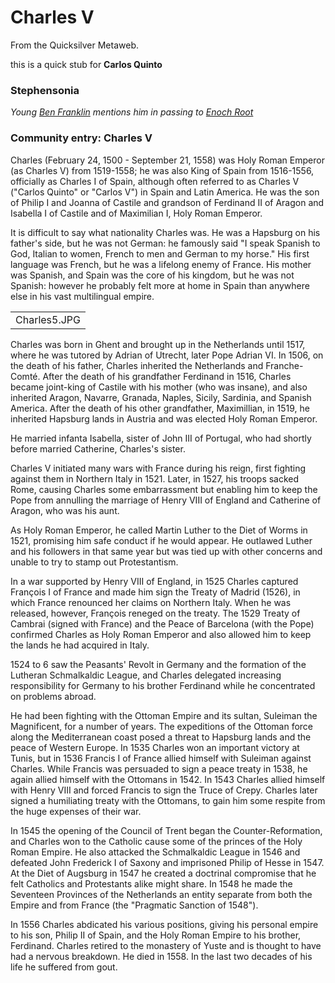 
# Charles V

From the Quicksilver Metaweb.

this is a quick stub for **Carlos Quinto**
### Stephensonia


*Young [Ben Franklin](/ben-franklin) mentions him in passing to [Enoch Root](/stephenson-neal-quicksilver-enoch-root)*

### Community entry: Charles V


Charles (February 24, 1500 - September 21, 1558) was Holy Roman Emperor (as Charles V) from 1519-1558; he was also King of Spain from 1516-1556, officially as Charles I of Spain, although often referred to as Charles V ("Carlos Quinto" or "Carlos V") in Spain and Latin America. He was the son of Philip I and Joanna of Castile and grandson of Ferdinand II of Aragon and Isabella I of Castile and of Maximilian I, Holy Roman Emperor. 

It is difficult to say what nationality Charles was. He was a Hapsburg on his father's side, but he was not German: he famously said "I speak Spanish to God, Italian to women, French to men and German to my horse." His first language was French, but he was a lifelong enemy of France. His mother was Spanish, and Spain was the core of his kingdom, but he was not Spanish: however he probably felt more at home in Spain than anywhere else in his vast multilingual empire. 



|  |
| --- |
| Charles5.JPG |

Charles was born in Ghent and brought up in the Netherlands until 1517, where he was tutored by Adrian of Utrecht, later Pope Adrian VI. In 1506, on the death of his father, Charles inherited the Netherlands and Franche-Comté. After the death of his grandfather Ferdinand in 1516, Charles became joint-king of Castile with his mother (who was insane), and also inherited Aragon, Navarre, Granada, Naples, Sicily, Sardinia, and Spanish America. After the death of his other grandfather, Maximillian, in 1519, he inherited Hapsburg lands in Austria and was elected Holy Roman Emperor.

He married infanta Isabella, sister of John III of Portugal, who had shortly before married Catherine, Charles's sister. 

Charles V initiated many wars with France during his reign, first fighting against them in Northern Italy in 1521. Later, in 1527, his troops sacked Rome, causing Charles some embarrassment but enabling him to keep the Pope from annulling the marriage of Henry VIII of England and Catherine of Aragon, who was his aunt. 

As Holy Roman Emperor, he called Martin Luther to the Diet of Worms in 1521, promising him safe conduct if he would appear. He outlawed Luther and his followers in that same year but was tied up with other concerns and unable to try to stamp out Protestantism. 

In a war supported by Henry VIII of England, in 1525 Charles captured François I of France and made him sign the Treaty of Madrid (1526), in which France renounced her claims on Northern Italy. When he was released, however, François reneged on the treaty. The 1529 Treaty of Cambrai (signed with France) and the Peace of Barcelona (with the Pope) confirmed Charles as Holy Roman Emperor and also allowed him to keep the lands he had acquired in Italy. 

1524 to 6 saw the Peasants' Revolt in Germany and the formation of the Lutheran Schmalkaldic League, and Charles delegated increasing responsibility for Germany to his brother Ferdinand while he concentrated on problems abroad. 

He had been fighting with the Ottoman Empire and its sultan, Suleiman the Magnificent, for a number of years. The expeditions of the Ottoman force along the Mediterranean coast posed a threat to Hapsburg lands and the peace of Western Europe. In 1535 Charles won an important victory at Tunis, but in 1536 Francis I of France allied himself with Suleiman against Charles. While Francis was persuaded to sign a peace treaty in 1538, he again allied himself with the Ottomans in 1542. In 1543 Charles allied himself with Henry VIII and forced Francis to sign the Truce of Crepy. Charles later signed a humiliating treaty with the Ottomans, to gain him some respite from the huge expenses of their war. 

In 1545 the opening of the Council of Trent began the Counter-Reformation, and Charles won to the Catholic cause some of the princes of the Holy Roman Empire. He also attacked the Schmalkaldic League in 1546 and defeated John Frederick I of Saxony and imprisoned Philip of Hesse in 1547. At the Diet of Augsburg in 1547 he created a doctrinal compromise that he felt Catholics and Protestants alike might share. In 1548 he made the Seventeen Provinces of the Netherlands an entity separate from both the Empire and from France (the "Pragmatic Sanction of 1548"). 

In 1556 Charles abdicated his various positions, giving his personal empire to his son, Philip II of Spain, and the Holy Roman Empire to his brother, Ferdinand. Charles retired to the monastery of Yuste and is thought to have had a nervous breakdown. He died in 1558. In the last two decades of his life he suffered from gout.
